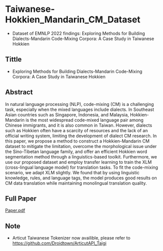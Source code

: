 # Taiwanese-Hokkien_Mandarin_CM_Dataset
- Dataset of EMNLP 2022 findings: Exploring Methods for Building Dialects-Mandarin Code-Mixing Corpora: A Case Study in Taiwanese Hokkien

## Tittle
- Exploring Methods for Building Dialects-Mandarin Code-Mixing Corpora: A Case Study in Taiwanese Hokkien

## Abstract
In natural language processing (NLP), code-mixing (CM) is a challenging task, especially when the mixed languages include dialects. In Southeast Asian countries such as Singapore, Indonesia, and Malaysia, Hokkien-Mandarin is the most widespread code-mixed language pair among Chinese immigrants, and it is also common in Taiwan. However, dialects such as Hokkien often have a scarcity of resources and the lack of an official writing system, limiting the development of dialect CM research. In this paper, we propose a method to construct a Hokkien-Mandarin CM dataset to mitigate the limitation, overcome the morphological issue under the Sino-Tibetan language family, and offer an efficient Hokkien word segmentation method through a linguistics-based toolkit. Furthermore, we use our proposed dataset and employ transfer learning to train the XLM (cross-lingual language model) for translation tasks. To fit the code-mixing scenario, we adapt XLM slightly. We found that by using linguistic knowledge, rules, and language tags, the model produces good results on CM data translation while maintaining monolingual translation quality.

## Full Paper
[Paper.pdf](https://github.com/alznn/Taiwanese-Hokkien_Mandarin_CM_Dataset/files/10472066/Paper.pdf)

## Note
- Articut Taiwanese Tokenizer now availible, please refer to https://github.com/Droidtown/ArticutAPI_Taigi
